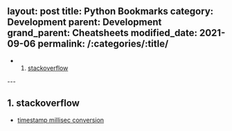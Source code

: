 layout: post
title: Python Bookmarks
category: Development
parent: Development
grand_parent: Cheatsheets
modified_date: 2021-09-06
permalink: /:categories/:title/
---

<!-- vscode-markdown-toc -->
* 1. [stackoverflow](#stackoverflow)

<!-- vscode-markdown-toc-config
	numbering=true
	autoSave=true
	/vscode-markdown-toc-config -->
<!-- /vscode-markdown-toc -->---

##  1. <a name='stackoverflow'></a>stackoverflow

- [timestamp millisec conversion](https://stackoverflow.com/questions/59612665/convert-epoch-time-to-standard-datetime-from-json-python)
